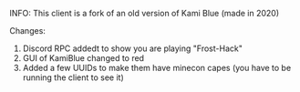 INFO:
This client is a fork of an old version of Kami Blue (made in 2020)

Changes:
1. Discord RPC addedt to show you are playing "Frost-Hack"
2. GUI of KamiBlue changed to red
3. Added a few UUIDs to make them have minecon capes (you have to be running the client to see it)
